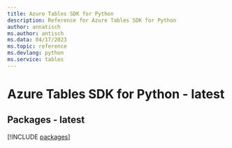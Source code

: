 ```yaml
---
title: Azure Tables SDK for Python
description: Reference for Azure Tables SDK for Python
author: annatisch
ms.author: antisch
ms.data: 04/17/2023
ms.topic: reference
ms.devlang: python
ms.service: tables
---
```

# Azure Tables SDK for Python - latest
## Packages - latest
[!INCLUDE [packages](tables-index.md)]